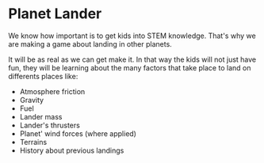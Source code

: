 # Planet Lander

We know how important is to get kids into STEM knowledge. That's why we are making a game about landing in other planets.

It will be as real as we can get make it. In that way the kids will not just have fun, they will be learning about the many factors that take place to land on differents places like:

+ Atmosphere friction
+ Gravity
+ Fuel
+ Lander mass
+ Lander's thrusters
+ Planet' wind forces (where applied)
+ Terrains
+ History about previous landings
